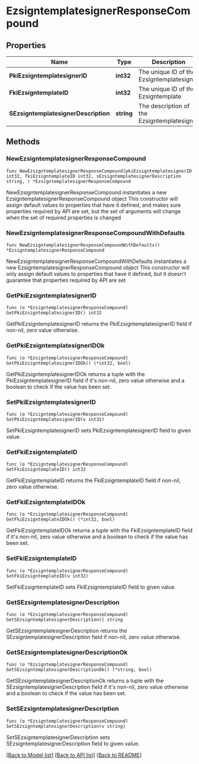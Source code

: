 # EzsigntemplatesignerResponseCompound

## Properties

Name | Type | Description | Notes
------------ | ------------- | ------------- | -------------
**PkiEzsigntemplatesignerID** | **int32** | The unique ID of the Ezsigntemplatesigner | 
**FkiEzsigntemplateID** | **int32** | The unique ID of the Ezsigntemplate | 
**SEzsigntemplatesignerDescription** | **string** | The description of the Ezsigntemplatesigner | 

## Methods

### NewEzsigntemplatesignerResponseCompound

`func NewEzsigntemplatesignerResponseCompound(pkiEzsigntemplatesignerID int32, fkiEzsigntemplateID int32, sEzsigntemplatesignerDescription string, ) *EzsigntemplatesignerResponseCompound`

NewEzsigntemplatesignerResponseCompound instantiates a new EzsigntemplatesignerResponseCompound object
This constructor will assign default values to properties that have it defined,
and makes sure properties required by API are set, but the set of arguments
will change when the set of required properties is changed

### NewEzsigntemplatesignerResponseCompoundWithDefaults

`func NewEzsigntemplatesignerResponseCompoundWithDefaults() *EzsigntemplatesignerResponseCompound`

NewEzsigntemplatesignerResponseCompoundWithDefaults instantiates a new EzsigntemplatesignerResponseCompound object
This constructor will only assign default values to properties that have it defined,
but it doesn't guarantee that properties required by API are set

### GetPkiEzsigntemplatesignerID

`func (o *EzsigntemplatesignerResponseCompound) GetPkiEzsigntemplatesignerID() int32`

GetPkiEzsigntemplatesignerID returns the PkiEzsigntemplatesignerID field if non-nil, zero value otherwise.

### GetPkiEzsigntemplatesignerIDOk

`func (o *EzsigntemplatesignerResponseCompound) GetPkiEzsigntemplatesignerIDOk() (*int32, bool)`

GetPkiEzsigntemplatesignerIDOk returns a tuple with the PkiEzsigntemplatesignerID field if it's non-nil, zero value otherwise
and a boolean to check if the value has been set.

### SetPkiEzsigntemplatesignerID

`func (o *EzsigntemplatesignerResponseCompound) SetPkiEzsigntemplatesignerID(v int32)`

SetPkiEzsigntemplatesignerID sets PkiEzsigntemplatesignerID field to given value.


### GetFkiEzsigntemplateID

`func (o *EzsigntemplatesignerResponseCompound) GetFkiEzsigntemplateID() int32`

GetFkiEzsigntemplateID returns the FkiEzsigntemplateID field if non-nil, zero value otherwise.

### GetFkiEzsigntemplateIDOk

`func (o *EzsigntemplatesignerResponseCompound) GetFkiEzsigntemplateIDOk() (*int32, bool)`

GetFkiEzsigntemplateIDOk returns a tuple with the FkiEzsigntemplateID field if it's non-nil, zero value otherwise
and a boolean to check if the value has been set.

### SetFkiEzsigntemplateID

`func (o *EzsigntemplatesignerResponseCompound) SetFkiEzsigntemplateID(v int32)`

SetFkiEzsigntemplateID sets FkiEzsigntemplateID field to given value.


### GetSEzsigntemplatesignerDescription

`func (o *EzsigntemplatesignerResponseCompound) GetSEzsigntemplatesignerDescription() string`

GetSEzsigntemplatesignerDescription returns the SEzsigntemplatesignerDescription field if non-nil, zero value otherwise.

### GetSEzsigntemplatesignerDescriptionOk

`func (o *EzsigntemplatesignerResponseCompound) GetSEzsigntemplatesignerDescriptionOk() (*string, bool)`

GetSEzsigntemplatesignerDescriptionOk returns a tuple with the SEzsigntemplatesignerDescription field if it's non-nil, zero value otherwise
and a boolean to check if the value has been set.

### SetSEzsigntemplatesignerDescription

`func (o *EzsigntemplatesignerResponseCompound) SetSEzsigntemplatesignerDescription(v string)`

SetSEzsigntemplatesignerDescription sets SEzsigntemplatesignerDescription field to given value.



[[Back to Model list]](../README.md#documentation-for-models) [[Back to API list]](../README.md#documentation-for-api-endpoints) [[Back to README]](../README.md)


